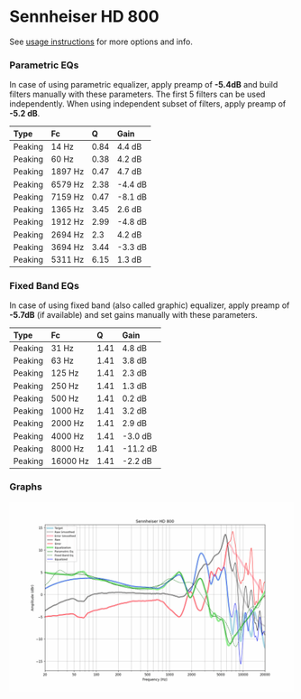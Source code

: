 # Sennheiser HD 800
See [usage instructions](https://github.com/jaakkopasanen/AutoEq#usage) for more options and info.

### Parametric EQs
In case of using parametric equalizer, apply preamp of **-5.4dB** and build filters manually
with these parameters. The first 5 filters can be used independently.
When using independent subset of filters, apply preamp of **-5.2 dB**.

| Type    | Fc      |    Q | Gain    |
|:--------|:--------|:-----|:--------|
| Peaking | 14 Hz   | 0.84 | 4.4 dB  |
| Peaking | 60 Hz   | 0.38 | 4.2 dB  |
| Peaking | 1897 Hz | 0.47 | 4.7 dB  |
| Peaking | 6579 Hz | 2.38 | -4.4 dB |
| Peaking | 7159 Hz | 0.47 | -8.1 dB |
| Peaking | 1365 Hz | 3.45 | 2.6 dB  |
| Peaking | 1912 Hz | 2.99 | -4.8 dB |
| Peaking | 2694 Hz | 2.3  | 4.2 dB  |
| Peaking | 3694 Hz | 3.44 | -3.3 dB |
| Peaking | 5311 Hz | 6.15 | 1.3 dB  |

### Fixed Band EQs
In case of using fixed band (also called graphic) equalizer, apply preamp of **-5.7dB**
(if available) and set gains manually with these parameters.

| Type    | Fc       |    Q | Gain     |
|:--------|:---------|:-----|:---------|
| Peaking | 31 Hz    | 1.41 | 4.8 dB   |
| Peaking | 63 Hz    | 1.41 | 3.8 dB   |
| Peaking | 125 Hz   | 1.41 | 2.3 dB   |
| Peaking | 250 Hz   | 1.41 | 1.3 dB   |
| Peaking | 500 Hz   | 1.41 | 0.2 dB   |
| Peaking | 1000 Hz  | 1.41 | 3.2 dB   |
| Peaking | 2000 Hz  | 1.41 | 2.9 dB   |
| Peaking | 4000 Hz  | 1.41 | -3.0 dB  |
| Peaking | 8000 Hz  | 1.41 | -11.2 dB |
| Peaking | 16000 Hz | 1.41 | -2.2 dB  |

### Graphs
![](./Sennheiser%20HD%20800.png)